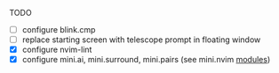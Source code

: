 TODO

- [ ] configure blink.cmp
- [ ] replace starting screen with telescope prompt in floating window
- [x] configure nvim-lint
- [x] configure mini.ai, mini.surround, mini.pairs (see mini.nvim [modules](https://github.com/echasnovski/mini.nvim?tab=readme-ov-file#modules))
